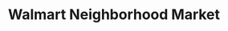 ---
title: "Walmart Neighborhood Market"
url: /omaha/walmart-neighborhood-market-north-90th-street/
shop: supermarket
---